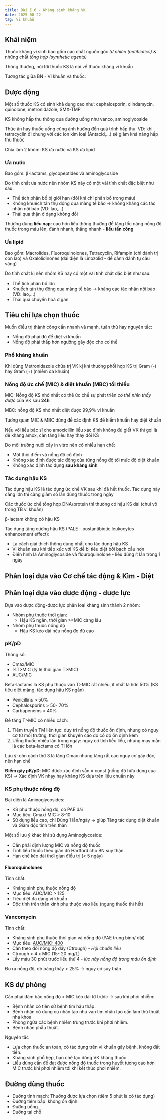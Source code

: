 ```yaml
---
title: Bài I.6 - Kháng sinh kháng VK
date: 2025-08-22
tag: Vi khuẩn
---
```


## Khái niệm

Thuốc kháng vi sinh bao gồm các chất nguồn gốc *tự nhiên (antibiotics)* & những chất *tổng hợp (synthetic agents)*

Thông thường, nói tới thuốc KS là nói về thuốc kháng vi khuẩn

Tương tác giữa BN - Vi khuẩn và thuốc:

## Dược động

Một số thuốc KS có sinh khả dụng cao như: cephalosporin, clindamycin, quinolone, metronidazole, SMX-TMP

KS không hấp thu thông qua đường uống như vanco, aminoglycoside

Thức ăn hay thuốc uống cũng ảnh hưởng đến quá trình hấp thu. VD: khi tetracyclin đi chung với các ion kim loại (Antacid,...) sẽ giảm khả năng hấp thu thuốc

Chia làm 2 khóm: KS ưa nước và KS ưa lipid

### Ưa nước

Bao gồm: β-lactams, glycopeptides và aminoglycoside

Do tính chất ưa nước nên nhóm KS này có một vài tính chất đặc biệt như sau:

- Thể tích phân bố bị giới hạn (đôi khi chỉ phân bố trong máu)
- Không khuếch tán thụ động qua màng tế bào → không kháng các tác nhân nội bào (VD: lao,...)
- Thải qua thận ở dạng không đổi

Thường dùng **liều nạp**: cao hơn liều thông thường để tăng tốc nâng nồng độ thuốc trong máu lên, đánh nhanh, thắng nhanh - **liều tấn công**

### Ưa lipid

Bao gồm: Macrolides, Fluoroquinolones, Tetracyclin, Rifampin (chỉ dành trị con lao) và Oxalolidinones (đại diện là Linozolid - để dành đánh tụ cầu vàng)

Do tính chất kị nên nhóm KS này có một vài tính chất đặc biệt như sau:

- Thể tích phân bố lớn
- Khuếch tán thụ động qua màng tế bào → kháng các tác nhân nội bào (VD: lao,...)
- Thải qua chuyển hoá ở gan

## Tiêu chí lựa chọn thuốc

Muốn điều trị thành công cần nhanh và mạnh, tuân thủ hay nguyên tắc:

- Nồng độ phải đủ để diệt vi khuẩn
- Nồng độ phải thấp hơn ngưỡng gây độc cho cơ thể

### Phổ kháng khuẩn

Khi dùng Metronidazole chữa trị VK kị khí thường phối hợp KS trị Gram (-) hay Gram (+) (nhiễm đa khuẩn)

### Nồng độ ức chế (MIC) & diệt khuẩn (MBC) tối thiểu

MIC: Nồng độ KS nhỏ nhất có thể ức chế sự phát triển *có thể nhìn thấy được* của VK sau **24h**

MBC: nồng độ KS nhỏ nhất diệt được 99,9% vi khuẩn

Tương quan MIC & MBC dùng để xác định KS để kiềm khuẩn hay diệt khuẩn

Nếu với liều bác sĩ cho amoxicillin liều xác định không đủ giết VK thì gọi là đề kháng amox, cần tăng liều hay thay đổi KS

Do môi trường nuôi cấy in vitro nên có nhiều hạn chế:

- Một thời điểm và nồng độ cố định
- Không xác định được tác động của từng nồng độ tới mức độ diệt khuẩn
- Không xác định tác dụng **sau kháng sinh**

### Tác dụng hậu KS

Tác dụng hậu KS là tác dụng ức chế VK sau khi đã hết thuốc. Tác dụng này càng lớn thì càng giảm số lần dùng thuốc trong ngày

Các thuốc ức chế tổng hợp DNA/protein thì thường có hậu KS dài (chui vô trong TB vi khuẩn)

β-lactam không có hậu KS

Tác dụng tăng cường hậu KS (PALE - postantibiotic leukocytes enhancement effect):

- Là cách giải thích thông dụng nhất cho tác dụng hậu KS
- Vi khuẩn sau khi tiếp xúc với KS dễ bị tiêu diệt bởi bạch cầu hơn
- Điển hình là Aminoglycoside và flouroquinolone - liều dùng ít lần trong 1 ngày


## Phân loại dựa vào Cơ chế tác động & Kìm - Diệt

## Phân loại dựa vào dược động - dược lực

Dựa vào dược động-dược lực phân loại
kháng sinh thành 2 nhóm:
- Nhóm phụ thuộc thời gian:
	- Hậu KS ngắn, thời gian >=MIC càng lâu
- Nhóm phụ thuộc nồng độ
	- Hậu KS kéo dài nếu nồng đọ đủ cao

### pK/pD

Thông số:
- Cmax/MIC
- %T>MIC (tỷ lệ thời gian T>MIC)
- AUC/MIC

Beta-lactams là KS phụ thuộc vào T>MIC rất nhiều, ít nhất là hơn 50% (KS tiêu diệt màng, tác dụng hậu KS ngắn)

- Penicillins > 50%
- Cephalosporins > 50- 70%
- Carbapenems > 40%

Để tăng T>MIC có nhiều cách:

1. Tiêm truyền TM liên tục: duy trì nồng độ thuốc ổn định, nhưng có nguy cơ từ môi trường, thời gian khuyến cáo do có độ ổn định kém
2. Uống thuốc nhiều lần trong ngày: nguy cơ tích liễu liều, nhưng may mắn là các beta-lactams có TI lớn

Lưu ý: còn cách thứ 3 là tăng Cmax nhưng tăng rất cao nguy cơ gây độc, nên hạn chế

**Điểm gãy pK/pD**: MIC được xác định sẵn = const (nồng độ hữu dụng của KS) -> Xác định VK nhạy hay kháng KS dựa trên liều chuẩn này

### KS phụ thuộc nồng độ

Đại diện là Aminoglycosides:
- KS phụ thuộc nồng độ, có PAE dài
- Mục tiêu: Cmax/ MIC > 8-10
- Sử dụng liều cao, chỉ Dùng 1 lần/ngày -> giúp Tăng tác dụng diệt khuẩn và Giảm độc tính trên thận

Một số lưu ý khác khi sử dụng Aminoglycoside:

- Cần phải định lượng MIC và nồng độ thuốc
- Tính liều thuốc theo giản đồ Hartford cho BN suy thận.
- Hạn chế kéo dài thời gian điều trị (< 5 ngày)

#### Fluoroquinolones

Tính chất:
- Kháng sinh phụ thuộc nồng độ
- Mục tiêu: AUC/MIC > 125
- Tiêu diệt đa dạng vi khuẩn
- Độc tính trên thần kinh phụ thuộc vào liều (ngưng thuốc thì hết)

### Vancomycin
Tính chất:
- Kháng sinh phụ thuộc thời gian và nồng độ
(PAE trung bình/ dài)
- Mục tiêu: <u>AUC/MIC: 400</u>
- Cần theo dõi nồng độ đáy (Ctrough) - *Hội chuẩn liều*
- Ctrough > 4 x MIC (15- 20 mg/L)
- Lấy máu 30 phút trước liều thứ 4 - *lúc này nồng độ trong máu ổn định*

Đo ra nồng độ, dò bảng thấy > 25% -> nguy cơ suy thận

## KS dự phòng

Cần phải đảm bảo nồng độ > MIC kéo dài từ trước -> sau khi phơi nhiễm:
- Bệnh nhân có tiền sử bệnh tim hậu thấp.
- Bệnh nhân có dụng cụ nhân tạo như van tim nhân tạo cần làm thủ thuật nha khoa
- Phòng ngừa các bệnh nhiễm trùng trước khi phơi
nhiễm.
- Bệnh nhân phẫu thuật.

Nguyên tắc
- Lựa chọn thuốc an toàn, có tác dụng trên vi khuẩn gây
bệnh, không đắt tiền.
- Kháng sinh phổ hẹp, hạn chế tạo dòng VK kháng thuốc
- Liều dùng cần để đạt được nồng độ thuốc trong huyết tương cao hơn MIC trước khi phơi nhiễm tới khi kết thúc phơi nhiễm.

## Đường dùng thuốc

- Đường tĩnh mạch: Thường được lựa chọn (tiêm 5 phút là có tác dụng)
- Đường tiêm bắp: không ổn định.
- Đường uống.
- Đường tại chỗ